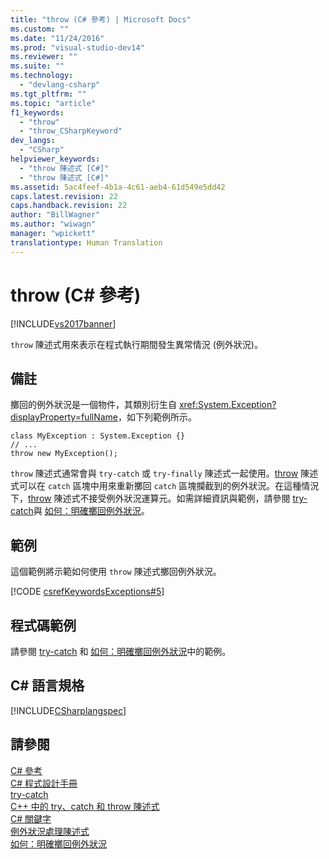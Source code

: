 ```yaml
---
title: "throw (C# 參考) | Microsoft Docs"
ms.custom: ""
ms.date: "11/24/2016"
ms.prod: "visual-studio-dev14"
ms.reviewer: ""
ms.suite: ""
ms.technology: 
  - "devlang-csharp"
ms.tgt_pltfrm: ""
ms.topic: "article"
f1_keywords: 
  - "throw"
  - "throw_CSharpKeyword"
dev_langs: 
  - "CSharp"
helpviewer_keywords: 
  - "throw 陳述式 [C#]"
  - "throw 陳述式 [C#]"
ms.assetid: 5ac4feef-4b1a-4c61-aeb4-61d549e5dd42
caps.latest.revision: 22
caps.handback.revision: 22
author: "BillWagner"
ms.author: "wiwagn"
manager: "wpickett"
translationtype: Human Translation
---
```

# throw (C# 參考)
[!INCLUDE[vs2017banner](../../../csharp/includes/vs2017banner.md)]

`throw` 陳述式用來表示在程式執行期間發生異常情況 \(例外狀況\)。  
  
## 備註  
 擲回的例外狀況是一個物件，其類別衍生自 <xref:System.Exception?displayProperty=fullName>，如下列範例所示。  
  
```  
class MyException : System.Exception {}  
// ...  
throw new MyException();  
```  
  
 `throw` 陳述式通常會與 `try-catch` 或 `try-finally` 陳述式一起使用。[throw](../../../csharp/language-reference/keywords/throw.md) 陳述式可以在 `catch` 區塊中用來重新擲回 `catch` 區塊攔截到的例外狀況。在這種情況下，[throw](../../../csharp/language-reference/keywords/throw.md) 陳述式不接受例外狀況運算元。如需詳細資訊與範例，請參閱 [try\-catch](../../../csharp/language-reference/keywords/try-catch.md)與 [如何：明確擲回例外狀況](../Topic/How%20to:%20Explicitly%20Throw%20Exceptions.md)。  
  
## 範例  
 這個範例將示範如何使用 `throw` 陳述式擲回例外狀況。  
  
 [!CODE [csrefKeywordsExceptions#5](../CodeSnippet/VS_Snippets_VBCSharp/csrefKeywordsExceptions#5)]  
  
## 程式碼範例  
 請參閱 [try\-catch](../../../csharp/language-reference/keywords/try-catch.md) 和 [如何：明確擲回例外狀況](../Topic/How%20to:%20Explicitly%20Throw%20Exceptions.md)中的範例。  
  
## C\# 語言規格  
 [!INCLUDE[CSharplangspec](../../../csharp/language-reference/keywords/includes/csharplangspec_md.md)]  
  
## 請參閱  
 [C\# 參考](../../../csharp/language-reference/index.md)   
 [C\# 程式設計手冊](../../../csharp/programming-guide/index.md)   
 [try\-catch](../../../csharp/language-reference/keywords/try-catch.md)   
 [C\+\+ 中的 try、catch 和 throw 陳述式](../../../csharp/language-reference/keywords/try-catch.md)   
 [C\# 關鍵字](../../../csharp/language-reference/keywords/index.md)   
 [例外狀況處理陳述式](../../../csharp/language-reference/keywords/exception-handling-statements.md)   
 [如何：明確擲回例外狀況](../Topic/How%20to:%20Explicitly%20Throw%20Exceptions.md)